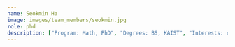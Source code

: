 ```yaml
---
name: Seokmin Ha
image: images/team_members/seokmin.jpg
role: phd
description: ["Program: Math, PhD", "Degrees: BS, KAIST", "Interests: causal inference, mathematical modeling"]
---
```

